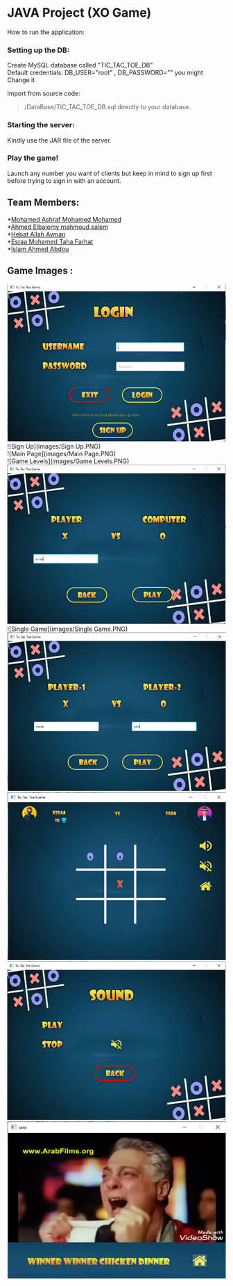 
# JAVA Project (XO Game)
 How to run the application:
### Setting up the DB: 
Create MySQL database called "TIC_TAC_TOE_DB" <br>
Default credentials: DB_USER="root" , DB_PASSWORD="" you might Change it<br>

Import from source code:
> /DataBase/TIC_TAC_TOE_DB.sql
directly to your database.

### Starting the server:
Kindly use the JAR file of the server.

### Play the game!
Launch any number you want of clients but keep in mind to sign up first before trying to sign in with an account.

## Team Members:
*[Mohamed Ashraf Mohamed Mohamed](www.linkedin.com/in/mohamed-elbermawy-b99954b8)<br>
*[Ahmed Elbaiomy mahmoud salem](https://www.linkedin.com/in/ahmed-elbaiomy-976553114/)<br>
*[Hebat Allah Ayman](https://www.linkedin.com/in/heba-elmasry-091635111)<br>
*[Esraa Mohamed Taha Farhat](https://www.linkedin.com/in/esraa-farhat-e1997) <br>
*[Islam Ahmed Abdou](https://www.linkedin.com/in/islam-ahmed-265872187) <br>

## Game Images :
![Login](images/Login.PNG)<br>
![Sign Up](images/Sign Up.PNG)<br>
![Main Page](images/Main Page.PNG)<br>
![Game Levels](images/Game Levels.PNG)<br>
![Single](images/Single.PNG)<br>
![Single Game](images/Single Game.PNG)<br>
![TwoPlayers](images/TwoPlayers.PNG)<br>
![TwoPlayersGame](images/TwoPlayersGame.PNG)<br>
![Settings](images/Settings.PNG)<br>
![Winner](images/Winner.PNG)<br>